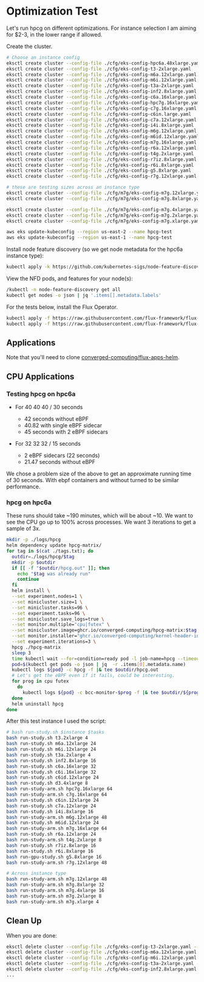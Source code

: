 # Optimization Test

Let's run hpcg on different optimizations. For instance selection I am aiming for $2-3, in the lower range if allowed.

Create the cluster.

```bash
# Choose an instance config
eksctl create cluster --config-file ./cfg/eks-config-hpc6a.48xlarge.yaml
eksctl create cluster --config-file ./cfg/eks-config-t3-2xlarge.yaml
eksctl create cluster --config-file ./cfg/eks-config-m6a.12xlarge.yaml
eksctl create cluster --config-file ./cfg/eks-config-m6i.12xlarge.yaml
eksctl create cluster --config-file ./cfg/eks-config-t3a-2xlarge.yaml
eksctl create cluster --config-file ./cfg/eks-config-inf2.8xlarge.yaml
eksctl create cluster --config-file ./cfg/eks-config-c6a.16xlarge.yaml
eksctl create cluster --config-file ./cfg/eks-config-hpc7g.16xlarge.yaml
eksctl create cluster --config-file ./cfg/eks-config-c7g.16xlarge.yaml
eksctl create cluster --config-file ./cfg/eks-config-c6in.large.yaml
eksctl create cluster --config-file ./cfg/eks-config-c7a.12xlarge.yaml
eksctl create cluster --config-file ./cfg/eks-config-i4i.8xlarge.yaml
eksctl create cluster --config-file ./cfg/eks-config-m6g.12xlarge.yaml
eksctl create cluster --config-file ./cfg/eks-config-m6id.12xlarge.yaml
eksctl create cluster --config-file ./cfg/eks-config-m7g.16xlarge.yaml
eksctl create cluster --config-file ./cfg/eks-config-r6a.12xlarge.yaml
eksctl create cluster --config-file ./cfg/eks-config-t4g.2xlarge.yaml
eksctl create cluster --config-file ./cfg/eks-config-r7iz.8xlarge.yaml
eksctl create cluster --config-file ./cfg/eks-config-r6i.8xlarge.yaml
eksctl create cluster --config-file ./cfg/eks-config-g5.8xlarge.yaml
eksctl create cluster --config-file ./cfg/eks-config-r7g.12xlarge.yaml

# these are testing sizes across an instance type
eksctl create cluster --config-file ./cfg/m7g/eks-config-m7g.12xlarge.yaml
eksctl create cluster --config-file ./cfg/m7g/eks-config-m7g.8xlarge.yaml

eksctl create cluster --config-file ./cfg/m7g/eks-config-m7g.4xlarge.yaml
eksctl create cluster --config-file ./cfg/m7g/eks-config-m7g.2xlarge.yaml
eksctl create cluster --config-file ./cfg/m7g/eks-config-m7g.xlarge.yaml

aws eks update-kubeconfig --region us-east-2 --name hpcg-test
aws eks update-kubeconfig --region us-east-1 --name hpcg-test
```

Install node feature discovery (so we get node metadata for the hpc6a instance type):

```bash
kubectl apply -k https://github.com/kubernetes-sigs/node-feature-discovery/deployment/overlays/default?ref=v0.17.3
```

View the NFD pods, and features for your node(s):

```bash
/kubectl -n node-feature-discovery get all
kubectl get nodes -o json | jq '.items[].metadata.labels'
```

For the tests below, install the Flux Operator.

```bash
kubectl apply -f https://raw.githubusercontent.com/flux-framework/flux-operator/refs/heads/main/examples/dist/flux-operator.yaml
kubectl apply -f https://raw.githubusercontent.com/flux-framework/flux-operator/refs/heads/main/examples/dist/flux-operator-arm.yaml
```

## Applications

Note that you'll need to clone [converged-computing/flux-apps-helm](https://github.com/converged-computing/flux-apps-helm).

## CPU Applications

### Testing hpcg on hpc6a

- For 40 40 40 / 30 seconds
  - 42 seconds without eBPF
  - 40.82 with single eBPF sidecar
  - 45 seconds with 2 eBPF sidecars

- For 32 32 32 / 15 seconds
  - 2 eBPF sidecars (22 seconds)
  - 21.47 seconds without eBPF

We chose a problem size of the above to get an approximate running time of 30 seconds. With ebpf containers and without turned to be similar performance.

### hpcg on hpc6a

These runs should take ~190 minutes, which will be about ~10. We want to see the CPU go up to 100% across processes. We want 3 iterations to get a sample of 3x.

```bash
mkdir -p ./logs/hpcg
helm dependency update hpcg-matrix/
for tag in $(cat ./tags.txt); do
  outdir=./logs/hpcg/$tag
  mkdir -p $outdir
  if [[ -f "$outdir/hpcg.out" ]]; then
    echo "$tag was already run"
    continue
  fi
  helm install \
  --set experiment.nodes=1 \
  --set minicluster.size=1 \
  --set minicluster.tasks=96 \
  --set experiment.tasks=96 \
  --set minicluster.save_logs=true \
  --set monitor.multiple="cpu|futex" \
  --set minicluster.image=ghcr.io/converged-computing/hpcg-matrix:$tag \
  --set monitor.installer="ghcr.io/converged-computing/kernel-header-installer:fedora43" \
  --set experiment.iterations=3 \
  hpcg ./hpcg-matrix
  sleep 3
  time kubectl wait --for=condition=ready pod -l job-name=hpcg --timeout=600s
  pod=$(kubectl get pods -o json | jq  -r .items[0].metadata.name)
  kubectl logs ${pod} -c hpcg -f |& tee $outdir/hpcg.out
  # Let's get the eBPF even if it fails, could be interesting.
  for prog in cpu futex
    do
      kubectl logs ${pod} -c bcc-monitor-$prog -f |& tee $outdir/${prog}.out    
  done
  helm uninstall hpcg
done
```

After this test instance I used the script:

```bash
# bash run-study.sh $instance $tasks
bash run-study.sh t3.2xlarge 4
bash run-study.sh m6a.12xlarge 24
bash run-study.sh m6i.12xlarge 24
bash run-study.sh t3a.2xlarge 4
bash run-study.sh inf2.8xlarge 16
bash run-study.sh c6a.16xlarge 32
bash run-study.sh c6i.16xlarge 32
bash run-study.sh c6id.12xlarge 24
bash run-study.sh d3.4xlarge 8
bash run-study-arm.sh hpc7g.16xlarge 64
bash run-study-arm.sh c7g.16xlarge 64
bash run-study.sh c6in.12xlarge 24
bash run-study.sh c7a.12xlarge 24
bash run-study.sh i4i.8xlarge 16
bash run-study-arm.sh m6g.12xlarge 48
bash run-study.sh m6id.12xlarge 24
bash run-study-arm.sh m7g.16xlarge 64
bash run-study.sh r6a.12xlarge 24
bash run-study-arm.sh t4g.2xlarge 8
bash run-study.sh r7iz.8xlarge 16
bash run-study.sh r6i.8xlarge 16
bash run-gpu-study.sh g5.8xlarge 16
bash run-study-arm.sh r7g.12xlarge 48

# Across instance type
bash run-study-arm.sh m7g.12xlarge 48
bash run-study-arm.sh m7g.8xlarge 32
bash run-study-arm.sh m7g.4xlarge 16
bash run-study-arm.sh m7g.2xlarge 8
bash run-study-arm.sh m7g.xlarge 4
```

## Clean Up

When you are done:

```bash
eksctl delete cluster --config-file ./cfg/eks-config-t3-2xlarge.yaml --wait
eksctl delete cluster --config-file ./cfg/eks-config-m6a.12xlarge.yaml --wait
eksctl delete cluster --config-file ./cfg/eks-config-m6i.12xlarge.yaml --wait
eksctl delete cluster --config-file ./cfg/eks-config-t3a-2xlarge.yaml --wait
eksctl delete cluster --config-file ./cfg/eks-config-inf2.8xlarge.yaml --wait
...
```
